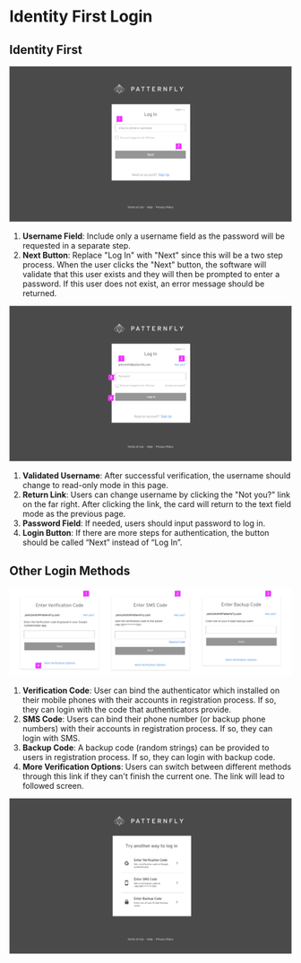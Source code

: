 # Identity First Login

## Identity First
![Image of identity first](img/login-page-2.png)
1. **Username Field**: Include only a username field as the password will be requested in a separate step.
2. **Next Button**: Replace "Log In" with "Next" since this will be a two step process. When the user clicks the "Next" button, the software will validate that this user exists and they will then be prompted to enter a password. If this user does not exist, an error message should be returned.

![Image of identity first](img/login-page-3.png)
1. **Validated Username**: After successful verification, the username should change to read-only mode in this page.
2. **Return Link**: Users can change username by clicking the "Not you?" link on the far right. After clicking the link, the card will return to the text field mode as the previous page.
3. **Password Field**: If needed, users should input password to log in.
4. **Login Button**: If there are more steps for authentication, the button should be called “Next” instead of “Log In”.

## Other Login Methods
![Image of other login methods](img/login-page-5.png)
1. **Verification Code**: User can bind the authenticator which installed on their mobile phones with their accounts in registration process. If so, they can login with the code that authenticators provide.
2. **SMS Code**: Users can bind their phone number (or backup phone numbers) with their accounts in registration process. If so, they can login with SMS.
3. **Backup Code**: A backup code (random strings) can be provided to users in registration process. If so, they can login with backup code.
4. **More Verification Options**: Users can switch between different methods through this link if they can't finish the current one. The link will lead to followed screen.

![Image of more verification options](img/more-verification-options.png)
